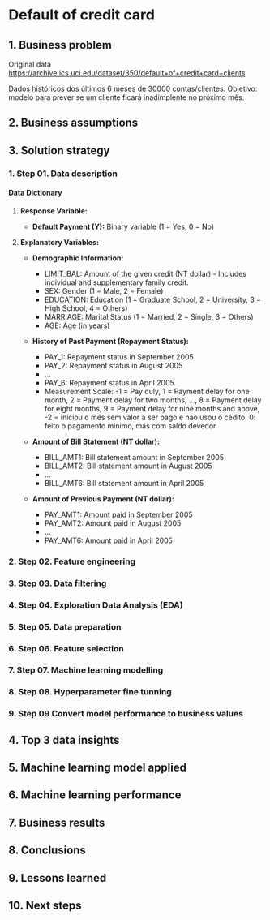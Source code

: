 # Default of credit card

## 1. Business problem

Original data https://archive.ics.uci.edu/dataset/350/default+of+credit+card+clients

Dados históricos dos últimos 6 meses de 30000 contas/clientes.
Objetivo: modelo para prever se um cliente ficará inadimplente no próximo mês.

## 2. Business assumptions


## 3. Solution strategy

### 1. Step 01. Data description

#### Data Dictionary

1. **Response Variable:**
   - **Default Payment (Y):** Binary variable (1 = Yes, 0 = No)

2. **Explanatory Variables:**

   - **Demographic Information:**
      - LIMIT_BAL: Amount of the given credit (NT dollar) - Includes individual and supplementary family credit.
      - SEX: Gender (1 = Male, 2 = Female)
      - EDUCATION: Education (1 = Graduate School, 2 = University, 3 = High School, 4 = Others)
      - MARRIAGE: Marital Status (1 = Married, 2 = Single, 3 = Others)
      - AGE: Age (in years)

   - **History of Past Payment (Repayment Status):**
      - PAY_1: Repayment status in September 2005
      - PAY_2: Repayment status in August 2005
      - ...
      - PAY_6: Repayment status in April 2005
      - Measurement Scale: -1 = Pay duly, 1 = Payment delay for one month, 2 = Payment delay for two months, ..., 8 = Payment delay for eight months, 9 = Payment delay for nine months and above, -2 = iníciou o mês sem valor a ser pago e não usou o cédito, 0: feito o pagamento mínimo, mas com saldo devedor

   - **Amount of Bill Statement (NT dollar):**
      - BILL_AMT1: Bill statement amount in September 2005
      - BILL_AMT2: Bill statement amount in August 2005
      - ...
      - BILL_AMT6: Bill statement amount in April 2005

   - **Amount of Previous Payment (NT dollar):**
      - PAY_AMT1: Amount paid in September 2005
      - PAY_AMT2: Amount paid in August 2005
      - ...
      - PAY_AMT6: Amount paid in April 2005
   


### 2. Step 02. Feature engineering
### 3. Step 03. Data filtering
### 4. Step 04. Exploration Data Analysis (EDA) 
### 5. Step 05. Data preparation
### 6. Step 06. Feature selection
### 7. Step 07. Machine learning modelling
### 8. Step 08. Hyperparameter fine tunning
### 9. Step 09 Convert model performance to business values
## 4. Top 3 data insights
## 5. Machine learning model applied
## 6. Machine learning performance
## 7. Business results
## 8. Conclusions
## 9. Lessons learned
## 10. Next steps
